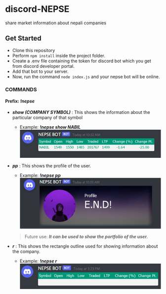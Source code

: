 # discord-NEPSE
share market information about nepali companies

## Get Started
- Clone this repository
- Perform `npm install` inside the project folder.
- Create a .env file containing the token for discord bot which you get from discord developer portal.
- Add that bot to your server.
- Now, run the command `node index.js` and your nepse bot will be online.

### COMMANDS
  #### Prefix: *!nepse*
  - ***_show (COMPANY SYMBOL)_*** : This shows the information about the particular company of that symbol
    - Example: ***_!nepse show NABIL_*** <br>
    ![This is the image showing the information about NABIL](/images/showData.jpg)
    
  - ***_pp_*** : This shows the profile of the user.
    - Example: ***_!nepse pp_*** <br>
    ![This is the image showing the profile of the user](/images/pp.jpg)
    > Future use: ***It can be used to show the _portfolio_ of the user.***
    
  - ***_r_*** : This shows the rectangle outline used for showing information about the company.
    - Example: ***_!nepse r_*** <br>
    ![This is the image showing the rectangle outline for showing datas](/images/r.jpg)
